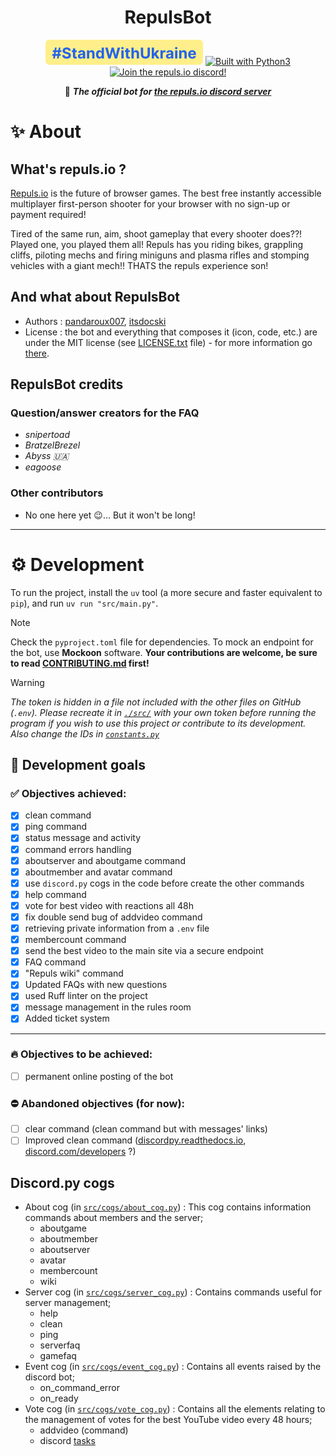<div align="center">

# RepulsBot
[![Stand With Ukraine](https://raw.githubusercontent.com/vshymanskyy/StandWithUkraine/main/badges/StandWithUkraine.svg)](https://stand-with-ukraine.pp.ua)
[![Built with Python3](https://img.shields.io/badge/built%20with-Python3-yellow.svg)](https://www.python.org/)
[![Join the repuls.io discord!](https://img.shields.io/discord/603655329120518223?logo=discord&logoColor=white&color=black)](https://discord.com/invite/2YKgx2HSfR)

💬 ***The official bot for [the repuls.io discord server](https://discord.com/invite/2YKgx2HSfR)***
</div>

# ✨ About
## What's repuls.io ?
[Repuls.io](https://repuls.io/home) is the future of browser games.
The best free instantly accessible multiplayer first-person shooter for your browser with no sign-up or payment required!

Tired of the same run, aim, shoot gameplay that every shooter does??! Played one, you played them all! Repuls has you riding bikes, grappling cliffs, piloting mechs and firing miniguns and plasma rifles and stomping vehicles with a giant mech!! THATS the repuls experience son!
## And what about RepulsBot
- Authors : [pandaroux007](https://github.com/pandaroux007), [itsdocski](https://github.com/tahirG)
- License : the bot and everything that composes it (icon, code, etc.) are under the MIT license (see [LICENSE.txt](LICENSE.txt) file) - for more information go [there](https://opensource.org/license/mit).

## RepulsBot credits
### Question/answer creators for the FAQ
- *snipertoad*
- *BratzelBrezel*
- *Abyss 🇺🇦*
- *eagoose*
### Other contributors
- No one here yet 😉... But it won't be long!
___
# ⚙️ Development
To run the project, install the `uv` tool (a more secure and faster equivalent to `pip`), and run `uv run "src/main.py"`.

> [!NOTE]
> Check the `pyproject.toml` file for dependencies. To mock an endpoint for the bot, use **Mockoon** software.
**Your contributions are welcome, be sure to read [CONTRIBUTING.md](CONTRIBUTING.md) first!**

> [!WARNING]
> *The token is hidden in a file not included with the other files on GitHub (`.env`). Please recreate it in [`./src/`](src/) with your own token before running the program if you wish to use this project or contribute to its development. Also change the IDs in [`constants.py`](src/constants.py)*

## 🚀 Development goals
### ✅ Objectives achieved:
- [x] clean command
- [x] ping command
- [x] status message and activity
- [x] command errors handling
- [x] aboutserver and aboutgame command
- [x] aboutmember and avatar command
- [x] use `discord.py` cogs in the code before create the other commands
- [x] help command
- [x] vote for best video with reactions all 48h
- [x] fix double send bug of addvideo command
- [x] retrieving private information from a `.env` file
- [x] membercount command
- [x] send the best video to the main site via a secure endpoint
- [x] FAQ command
- [x] "Repuls wiki" command
- [x] Updated FAQs with new questions
- [x] used Ruff linter on the project
- [x] message management in the rules room
- [x] Added ticket system
___
### 🔥 Objectives to be achieved:
- [ ] permanent online posting of the bot

### ⛔️ Abandoned objectives (for now):
- [ ] clear command (clean command but with messages' links)
- [ ] Improved clean command ([discordpy.readthedocs.io](https://discordpy.readthedocs.io/en/stable/api.html#discord.TextChannel.delete_messages), [discord.com/developers](https://discord.com/developers/docs/resources/message#bulk-delete-messages) ?)

## Discord.py cogs
- About cog (in [`src/cogs/about_cog.py`](src/cogs/about_cog.py)) : This cog contains information commands about members and the server;
  - aboutgame
  - aboutmember
  - aboutserver
  - avatar
  - membercount
  - wiki
- Server cog (in [`src/cogs/server_cog.py`](src/cogs/server_cog.py)) : Contains commands useful for server management;
  - help
  - clean
  - ping
  - serverfaq
  - gamefaq
- Event cog (in [`src/cogs/event_cog.py`](src/cogs/event_cog.py)) : Contains all events raised by the discord bot;
  - on_command_error
  - on_ready
- Vote cog (in [`src/cogs/vote_cog.py`](src/cogs/vote_cog.py)) : Contains all the elements relating to the management of votes for the best YouTube video every 48 hours;
  - addvideo (command)
  - discord [tasks](https://discordpy.readthedocs.io/en/latest/ext/tasks/index.html)